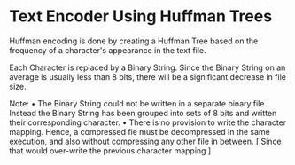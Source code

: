 # Text Encoder Using Huffman Trees

Huffman encoding is done by creating a Huffman Tree based on the frequency of 
a character's appearance in the text file.

Each Character is replaced by a Binary String.
Since the Binary String on an average is usually less than 8 bits, there will be
a significant decrease in file size.

Note:
    •  The Binary String could not be written in a separate binary file. Instead the 
       Binary String has been grouped into sets of 8 bits and written their corresponding
       character.
    •  There is no provision to write the character mapping. Hence, a compressed fie must
       be decompressed in the same execution, and also without compressing any other file
       in between. [ Since that would over-write the previous character mapping ]
